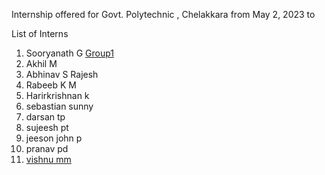Internship offered for Govt. Polytechnic , Chelakkara from May 2, 2023 to 



List of Interns
1. Sooryanath G   [Group1](https://github.com/sooryanath1/Internship1.git)
2. Akhil M    
3. Abhinav S Rajesh
4. Rabeeb K M
5. Harirkrishnan k 
6. sebastian sunny
7. darsan tp
8. sujeesh pt
9. jeeson john p
10. pranav pd
11. [vishnu mm](https://github.com/vishnummVmm/Internship/blob/main/Index.md)

